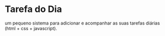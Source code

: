 # Tarefa do Dia
um pequeno sistema para adicionar e acompanhar as suas tarefas diárias (html + css + javascript).
